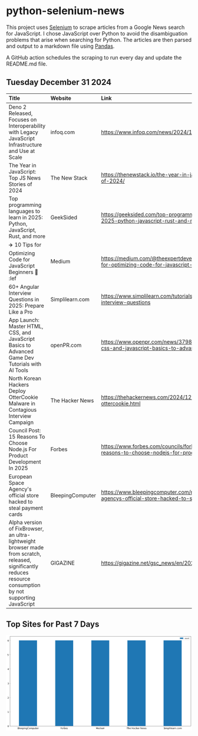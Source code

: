 # python-selenium-news

This project uses [Selenium](https://www.seleniumhq.org/) to scrape articles from a Google News search for JavaScript.
I chose JavaScript over Python to avoid the disambiguation problems that arise when searching for Python.
The articles are then parsed and output to a markdown file using [Pandas](https://pandas.pydata.org/).

A GitHub action schedules the scraping to run every day and update the README.md file.

## Tuesday December 31 2024


| Title                                                                                                                                                          | Website          | Link                                                                                                                      |
|:---------------------------------------------------------------------------------------------------------------------------------------------------------------|:-----------------|:--------------------------------------------------------------------------------------------------------------------------|
| Deno 2 Released, Focuses on Interoperability with Legacy JavaScript Infrastructure and Use at Scale                                                            | infoq.com        | https://www.infoq.com/news/2024/12/deno-2-released/                                                                       |
| The Year in JavaScript: Top JS News Stories of 2024                                                                                                            | The New Stack    | https://thenewstack.io/the-year-in-javascript-top-js-news-stories-of-2024/                                                |
| Top programming languages to learn in 2025: Python, JavaScript, Rust, and more                                                                                 | GeekSided        | https://geeksided.com/top-programming-languages-to-learn-in-2025-python-javascript-rust-and-more                          |
| ✈️ 10 Tips for Optimizing Code for JavaScript Beginners 🏃 :lef                                                                                                 | Medium           | https://medium.com/@theexpertdeveloper/%EF%B8%8F-10-tips-for-optimizing-code-for-javascript-beginners-lef-a603bdfcda87    |
| 60+ Angular Interview Questions in 2025: Prepare Like a Pro                                                                                                    | Simplilearn.com  | https://www.simplilearn.com/tutorials/angular-tutorial/angular-interview-questions                                        |
| App Launch: Master HTML, CSS, and JavaScript Basics to Advanced Game Dev Tutorials with AI Tools                                                               | openPR.com       | https://www.openpr.com/news/3798684/app-launch-master-html-css-and-javascript-basics-to-advanced                          |
| North Korean Hackers Deploy OtterCookie Malware in Contagious Interview Campaign                                                                               | The Hacker News  | https://thehackernews.com/2024/12/north-korean-hackers-deploy-ottercookie.html                                            |
| Council Post: 15 Reasons To Choose Node.js For Product Development In 2025                                                                                     | Forbes           | https://www.forbes.com/councils/forbestechcouncil/2024/12/27/15-reasons-to-choose-nodejs-for-product-development-in-2025/ |
| European Space Agency's official store hacked to steal payment cards                                                                                           | BleepingComputer | https://www.bleepingcomputer.com/news/security/european-space-agencys-official-store-hacked-to-steal-payment-cards/       |
| Alpha version of FixBrowser, an ultra-lightweight browser made from scratch, released, significantly reduces resource consumption by not supporting JavaScript | GIGAZINE         | https://gigazine.net/gsc_news/en/20241226-fixbrowser/                                                                     |
## Top Sites for Past 7 Days

![Graph of Top Sites](https://raw.githubusercontent.com/dan-mba/python-selenium-news/main/last-week.png)
